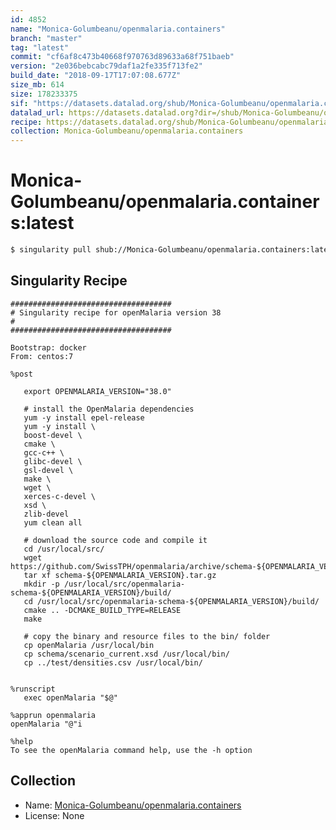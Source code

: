 ```yaml
---
id: 4852
name: "Monica-Golumbeanu/openmalaria.containers"
branch: "master"
tag: "latest"
commit: "cf6af8c473b40668f970763d89633a68f751baeb"
version: "2e036bebcabc79daf1a2fe335f713fe2"
build_date: "2018-09-17T17:07:08.677Z"
size_mb: 614
size: 178233375
sif: "https://datasets.datalad.org/shub/Monica-Golumbeanu/openmalaria.containers/latest/2018-09-17-cf6af8c4-2e036beb/2e036bebcabc79daf1a2fe335f713fe2.simg"
datalad_url: https://datasets.datalad.org?dir=/shub/Monica-Golumbeanu/openmalaria.containers/latest/2018-09-17-cf6af8c4-2e036beb/
recipe: https://datasets.datalad.org/shub/Monica-Golumbeanu/openmalaria.containers/latest/2018-09-17-cf6af8c4-2e036beb/Singularity
collection: Monica-Golumbeanu/openmalaria.containers
---
```


# Monica-Golumbeanu/openmalaria.containers:latest

```bash
$ singularity pull shub://Monica-Golumbeanu/openmalaria.containers:latest
```

## Singularity Recipe

```singularity
####################################
# Singularity recipe for openMalaria version 38
#
####################################

Bootstrap: docker
From: centos:7

%post

   export OPENMALARIA_VERSION="38.0"

   # install the OpenMalaria dependencies
   yum -y install epel-release
   yum -y install \
   boost-devel \
   cmake \
   gcc-c++ \
   glibc-devel \
   gsl-devel \
   make \
   wget \
   xerces-c-devel \
   xsd \
   zlib-devel
   yum clean all

   # download the source code and compile it
   cd /usr/local/src/
   wget https://github.com/SwissTPH/openmalaria/archive/schema-${OPENMALARIA_VERSION}.tar.gz
   tar xf schema-${OPENMALARIA_VERSION}.tar.gz
   mkdir -p /usr/local/src/openmalaria-schema-${OPENMALARIA_VERSION}/build/
   cd /usr/local/src/openmalaria-schema-${OPENMALARIA_VERSION}/build/
   cmake .. -DCMAKE_BUILD_TYPE=RELEASE
   make

   # copy the binary and resource files to the bin/ folder
   cp openMalaria /usr/local/bin
   cp schema/scenario_current.xsd /usr/local/bin/
   cp ../test/densities.csv /usr/local/bin/


%runscript
   exec openMalaria "$@"

%apprun openmalaria
openMalaria "@"i

%help
To see the openMalaria command help, use the -h option
```

## Collection

 - Name: [Monica-Golumbeanu/openmalaria.containers](https://github.com/Monica-Golumbeanu/openmalaria.containers)
 - License: None

